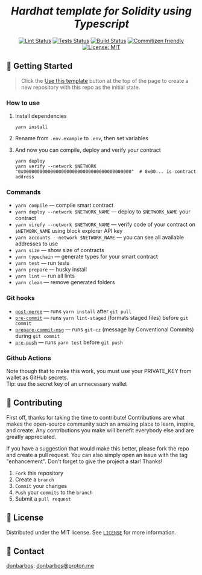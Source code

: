 <h1 align="center">
  <em>Hardhat template for Solidity using Typescript</em>
</h1>

<p align="center">
  <a href="https://github.com/donBarbos/hardhat-template/actions/workflows/lint.yml"><img alt="Lint Status" src="https://github.com/donBarbos/hardhat-template/actions/workflows/lint.yml/badge.svg"></a>
  <a href="https://github.com/donBarbos/hardhat-template/actions/workflows/tests.yml"><img alt="Tests Status" src="https://github.com/donBarbos/hardhat-template/actions/workflows/tests.yml/badge.svg"></a>
  <a href="https://github.com/donBarbos/hardhat-template/actions/workflows/build.yml"><img alt="Build Status" src="https://github.com/donBarbos/hardhat-template/actions/workflows/build.yml/badge.svg"></a>
  <a href="http://commitizen.github.io/cz-cli/"><img alt="Commitizen friendly" src="https://img.shields.io/badge/commitizen-friendly-brightgreen.svg"></a>
  <a href="https://github.com/donBarbos/hardhat-template/blob/main/LICENSE"><img alt="License: MIT" src="https://img.shields.io/badge/License-MIT-blue.svg"></a>
</p>

## 🚀 Getting Started

> Click the [Use this template](https://github.com/donBarbos/hardhat-template/generate) button at the top of the page to create a new repository with this repo as the initial state.

### How to use

1. Install dependencies

   ```shell
   yarn install
   ```

2. Rename from `.env.example` to `.env`, then set variables

3. And now you can compile, deploy and verify your contract

   ```shell
   yarn deploy
   yarn verify --network $NETWORK "0x0000000000000000000000000000000000000000"  # 0x00... is contract address
   ```

### Commands

* `yarn compile` — compile smart contract
* `yarn deploy --network $NETWORK_NAME` — deploy to `$NETWORK_NAME` your contract
* `yarn virefy --network $NETWORK_NAME` — verify code of your contract on `$NETWORK_NAME` using block explorer API key
* `yarn accounts --network $NETWORK_NAME` — you can see all available addresses to use
* `yarn size` — show size of contracts
* `yarn typechain` — generate types for your smart contract
* `yarn test` — run tests
* `yarn prepare` — husky install
* `yarn lint` — run all lints
* `yarn clean` — remove generated folders

### Git hooks

* [`post-merge`](./.husky/post-merge) — runs `yarn install` after `git pull`
* [`pre-commit`](./.husky/pre-commit) — runs `yarn lint-staged` (formats staged files) before `git commit`
* [`prepare-commit-msg`](./.husky/prepare-commit-msg) — runs `git-cz` (message by Conventional Commits) during `git commit`
* [`pre-push`](./.husky/pre-push) — runs `yarn test` before `git push`

### Github Actions

Note though that to make this work, you must use your PRIVATE_KEY from wallet as GitHub secrets.\
Tip: use the secret key of an unnecessary wallet

## 👷 Contributing

First off, thanks for taking the time to contribute! Contributions are what makes the open-source community such an amazing place to learn, inspire, and create. Any contributions you make will benefit everybody else and are greatly appreciated.

If you have a suggestion that would make this better, please fork the repo and create a pull request. You can also simply open an issue with the tag "enhancement". Don't forget to give the project a star! Thanks!

1. `Fork` this repository
2. Create a `branch`
3. `Commit` your changes
4. `Push` your `commits` to the `branch`
5. Submit a `pull request`

## 📝 License

Distributed under the MIT license. See [`LICENSE`](./LICENSE) for more information.

## 📢 Contact

[donbarbos](https://github.com/donBarbos): donbarbos@proton.me
